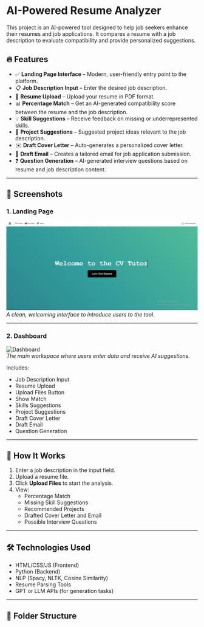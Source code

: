 # AI-Powered Resume Analyzer

This project is an AI-powered tool designed to help job seekers enhance their resumes and job applications. It compares a resume with a job description to evaluate compatibility and provide personalized suggestions.

## 🔥 Features

- ✅ **Landing Page Interface** – Modern, user-friendly entry point to the platform.
- 📋 **Job Description Input** – Enter the desired job description.
- 📄 **Resume Upload** – Upload your resume in PDF format.
- 📊 **Percentage Match** – Get an AI-generated compatibility score between the resume and the job description.
- 💡 **Skill Suggestions** – Receive feedback on missing or underrepresented skills.
- 🧠 **Project Suggestions** – Suggested project ideas relevant to the job description.
- ✉️ **Draft Cover Letter** – Auto-generates a personalized cover letter.
- 📧 **Draft Email** – Creates a tailored email for job application submission.
- ❓ **Question Generation** – AI-generated interview questions based on resume and job description content.

---

## 📸 Screenshots

### 1. Landing Page

![Landing Page](https://raw.githubusercontent.com/anonhossain/cv_tutor/main/screenshot/Landing%20Page.png) 
_A clean, welcoming interface to introduce users to the tool._

---

### 2. Dashboard

![Dashboard](SS2.png)  
_The main workspace where users enter data and receive AI suggestions._

Includes:
- Job Description Input
- Resume Upload
- Upload Files Button
- Show Match
- Skills Suggestions
- Project Suggestions
- Draft Cover Letter
- Draft Email
- Question Generation

---

## 🚀 How It Works

1. Enter a job description in the input field.
2. Upload a resume file.
3. Click **Upload Files** to start the analysis.
4. View:
   - Percentage Match
   - Missing Skill Suggestions
   - Recommended Projects
   - Drafted Cover Letter and Email
   - Possible Interview Questions

---

## 🛠️ Technologies Used

- HTML/CSS/JS (Frontend)
- Python (Backend)
- NLP (Spacy, NLTK, Cosine Similarity)
- Resume Parsing Tools
- GPT or LLM APIs (for generation tasks)

---

## 📂 Folder Structure

